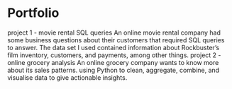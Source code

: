 # Portfolio
project 1 - movie rental SQL queries
An online movie rental company had some business questions about their customers that required SQL queries to answer. The data set I used contained information about Rockbuster’s
film inventory, customers, and payments, among other things.
project 2 - online grocery analysis
An online grocery company wants to know more about its sales patterns. using Python to clean, aggregate, combine, and visualise data to give actionable insights.
